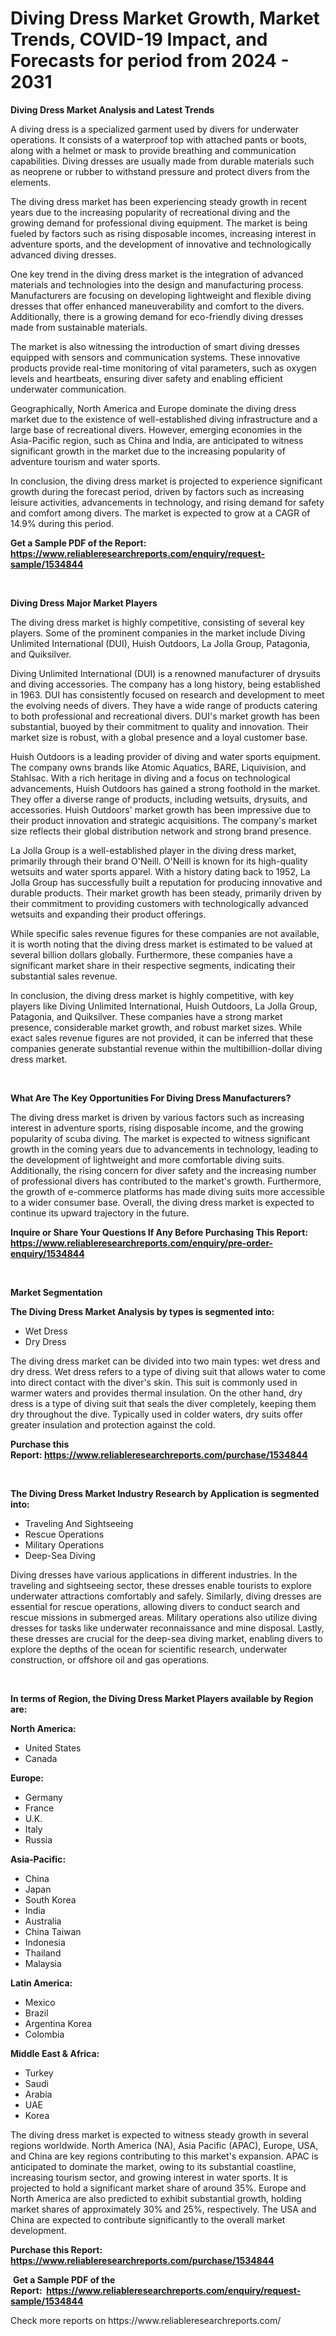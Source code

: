 <p><h1>Diving Dress Market Growth, Market Trends, COVID-19 Impact, and Forecasts for period from 2024 - 2031</h1></p><p><strong>Diving Dress Market Analysis and Latest Trends</strong></p>
<p><p>A diving dress is a specialized garment used by divers for underwater operations. It consists of a waterproof top with attached pants or boots, along with a helmet or mask to provide breathing and communication capabilities. Diving dresses are usually made from durable materials such as neoprene or rubber to withstand pressure and protect divers from the elements.</p><p>The diving dress market has been experiencing steady growth in recent years due to the increasing popularity of recreational diving and the growing demand for professional diving equipment. The market is being fueled by factors such as rising disposable incomes, increasing interest in adventure sports, and the development of innovative and technologically advanced diving dresses.</p><p>One key trend in the diving dress market is the integration of advanced materials and technologies into the design and manufacturing process. Manufacturers are focusing on developing lightweight and flexible diving dresses that offer enhanced maneuverability and comfort to the divers. Additionally, there is a growing demand for eco-friendly diving dresses made from sustainable materials.</p><p>The market is also witnessing the introduction of smart diving dresses equipped with sensors and communication systems. These innovative products provide real-time monitoring of vital parameters, such as oxygen levels and heartbeats, ensuring diver safety and enabling efficient underwater communication.</p><p>Geographically, North America and Europe dominate the diving dress market due to the existence of well-established diving infrastructure and a large base of recreational divers. However, emerging economies in the Asia-Pacific region, such as China and India, are anticipated to witness significant growth in the market due to the increasing popularity of adventure tourism and water sports.</p><p>In conclusion, the diving dress market is projected to experience significant growth during the forecast period, driven by factors such as increasing leisure activities, advancements in technology, and rising demand for safety and comfort among divers. The market is expected to grow at a CAGR of 14.9% during this period.</p></p>
<p><strong>Get a Sample PDF of the Report:&nbsp; <a href="https://www.reliableresearchreports.com/enquiry/request-sample/1534844">https://www.reliableresearchreports.com/enquiry/request-sample/1534844</a></strong></p>
<p>&nbsp;</p>
<p><strong>Diving Dress Major Market Players</strong></p>
<p><p>The diving dress market is highly competitive, consisting of several key players. Some of the prominent companies in the market include Diving Unlimited International (DUI), Huish Outdoors, La Jolla Group, Patagonia, and Quiksilver.</p><p>Diving Unlimited International (DUI) is a renowned manufacturer of drysuits and diving accessories. The company has a long history, being established in 1963. DUI has consistently focused on research and development to meet the evolving needs of divers. They have a wide range of products catering to both professional and recreational divers. DUI's market growth has been substantial, buoyed by their commitment to quality and innovation. Their market size is robust, with a global presence and a loyal customer base.</p><p>Huish Outdoors is a leading provider of diving and water sports equipment. The company owns brands like Atomic Aquatics, BARE, Liquivision, and Stahlsac. With a rich heritage in diving and a focus on technological advancements, Huish Outdoors has gained a strong foothold in the market. They offer a diverse range of products, including wetsuits, drysuits, and accessories. Huish Outdoors' market growth has been impressive due to their product innovation and strategic acquisitions. The company's market size reflects their global distribution network and strong brand presence.</p><p>La Jolla Group is a well-established player in the diving dress market, primarily through their brand O'Neill. O'Neill is known for its high-quality wetsuits and water sports apparel. With a history dating back to 1952, La Jolla Group has successfully built a reputation for producing innovative and durable products. Their market growth has been steady, primarily driven by their commitment to providing customers with technologically advanced wetsuits and expanding their product offerings.</p><p>While specific sales revenue figures for these companies are not available, it is worth noting that the diving dress market is estimated to be valued at several billion dollars globally. Furthermore, these companies have a significant market share in their respective segments, indicating their substantial sales revenue.</p><p>In conclusion, the diving dress market is highly competitive, with key players like Diving Unlimited International, Huish Outdoors, La Jolla Group, Patagonia, and Quiksilver. These companies have a strong market presence, considerable market growth, and robust market sizes. While exact sales revenue figures are not provided, it can be inferred that these companies generate substantial revenue within the multibillion-dollar diving dress market.</p></p>
<p>&nbsp;</p>
<p><strong>What Are The Key Opportunities For Diving Dress Manufacturers?</strong></p>
<p><p>The diving dress market is driven by various factors such as increasing interest in adventure sports, rising disposable income, and the growing popularity of scuba diving. The market is expected to witness significant growth in the coming years due to advancements in technology, leading to the development of lightweight and more comfortable diving suits. Additionally, the rising concern for diver safety and the increasing number of professional divers has contributed to the market's growth. Furthermore, the growth of e-commerce platforms has made diving suits more accessible to a wider consumer base. Overall, the diving dress market is expected to continue its upward trajectory in the future.</p></p>
<p><strong>Inquire or Share Your Questions If Any Before Purchasing This Report: <a href="https://www.reliableresearchreports.com/enquiry/pre-order-enquiry/1534844">https://www.reliableresearchreports.com/enquiry/pre-order-enquiry/1534844</a></strong></p>
<p>&nbsp;</p>
<p><strong>Market Segmentation</strong></p>
<p><strong>The Diving Dress Market Analysis by types is segmented into:</strong></p>
<p><ul><li>Wet Dress</li><li>Dry Dress</li></ul></p>
<p><p>The diving dress market can be divided into two main types: wet dress and dry dress. Wet dress refers to a type of diving suit that allows water to come into direct contact with the diver's skin. This suit is commonly used in warmer waters and provides thermal insulation. On the other hand, dry dress is a type of diving suit that seals the diver completely, keeping them dry throughout the dive. Typically used in colder waters, dry suits offer greater insulation and protection against the cold.</p></p>
<p><strong>Purchase this Report:&nbsp;<a href="https://www.reliableresearchreports.com/purchase/1534844">https://www.reliableresearchreports.com/purchase/1534844</a></strong></p>
<p>&nbsp;</p>
<p><strong>The Diving Dress Market Industry Research by Application is segmented into:</strong></p>
<p><ul><li>Traveling And Sightseeing</li><li>Rescue Operations</li><li>Military Operations</li><li>Deep-Sea Diving</li></ul></p>
<p><p>Diving dresses have various applications in different industries. In the traveling and sightseeing sector, these dresses enable tourists to explore underwater attractions comfortably and safely. Similarly, diving dresses are essential for rescue operations, allowing divers to conduct search and rescue missions in submerged areas. Military operations also utilize diving dresses for tasks like underwater reconnaissance and mine disposal. Lastly, these dresses are crucial for the deep-sea diving market, enabling divers to explore the depths of the ocean for scientific research, underwater construction, or offshore oil and gas operations.</p></p>
<p>&nbsp;</p>
<p><strong>In terms of Region, the Diving Dress Market Players available by Region are:</strong></p>
<p>
    <p> <strong> North America: </strong>
        <ul>
            <li>United States</li>
            <li>Canada</li>
        </ul>
        </p> 
    <p> <strong> Europe: </strong>
        <ul>
            <li>Germany</li>
            <li>France</li>
            <li>U.K.</li>
            <li>Italy</li>
            <li>Russia</li>
        </ul>
        </p> 
    <p> <strong> Asia-Pacific: </strong>
        <ul>
            <li>China</li>
            <li>Japan</li>
            <li>South Korea</li>
            <li>India</li>
            <li>Australia</li>
            <li>China Taiwan</li>
            <li>Indonesia</li>
            <li>Thailand</li>
            <li>Malaysia</li>
        </ul>
        </p> 
    <p> <strong> Latin America: </strong>
        <ul>
            <li>Mexico</li>
            <li>Brazil</li>
            <li>Argentina Korea</li>
            <li>Colombia</li>
        </ul>
        </p> 
    <p> <strong> Middle East & Africa: </strong>
        <ul>
            <li>Turkey</li>
            <li>Saudi</li>
            <li>Arabia</li>
            <li>UAE</li>
            <li>Korea</li>
        </ul>
    </p>
    </p>
<p><p>The diving dress market is expected to witness steady growth in several regions worldwide. North America (NA), Asia Pacific (APAC), Europe, USA, and China are key regions contributing to this market's expansion. APAC is anticipated to dominate the market, owing to its substantial coastline, increasing tourism sector, and growing interest in water sports. It is projected to hold a significant market share of around 35%. Europe and North America are also predicted to exhibit substantial growth, holding market shares of approximately 30% and 25%, respectively. The USA and China are expected to contribute significantly to the overall market development.</p></p>
<p><strong>Purchase this Report: <a href="https://www.reliableresearchreports.com/purchase/1534844">https://www.reliableresearchreports.com/purchase/1534844</a></strong></p>
<p>&nbsp;<strong>Get a Sample PDF of the Report:&nbsp;&nbsp;<a href="https://www.reliableresearchreports.com/enquiry/request-sample/1534844">https://www.reliableresearchreports.com/enquiry/request-sample/1534844</a></strong></p>
<p><strong></strong></p>
<p>Check more reports on https://www.reliableresearchreports.com/</p>